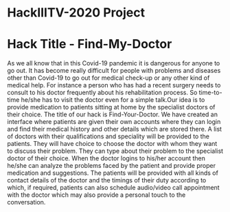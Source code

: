 # HackIIITV-2020 Project
# Hack Title - Find-My-Doctor
As we all know that in this Covid-19 pandemic it is dangerous for anyone to go out. It has become really difficult for people with problems and diseases other than Covid-19 to go out for medical check-up or any other kind of medical help. For instance a person who has had a recent surgery needs to consult to his doctor frequently about his rehabilitation process. So time-to-time he/she has to visit the doctor even for a simple talk.Our idea is to provide medication to patients sitting at home by the specialist doctors of their choice. The title of our hack is Find-Your-Doctor. We have created an interface where patients are given their own accounts where they can login and find their medical history and other details which are stored there. A list of doctors with their qualifications and speciality will be provided to the patients. They will have choice to choose the doctor with whom they want to discuss their problem. They can type about their problem to the specialist doctor of their choice. When the doctor logins to his/her account then he/she can analyze the problems faced by the patient and provide proper medication and suggestions. The patients will be provided with all kinds of contact details of the doctor and the timings of their duty according to which, if required, patients can also schedule audio/video call appointment with the doctor which may also provide a personal touch to the conversation.
